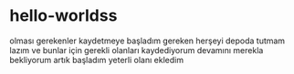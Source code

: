 # hello-worldss
olması gerekenler kaydetmeye başladım
gereken herşeyi depoda tutmam lazım
ve bunlar için gerekli olanları kaydediyorum
devamını merekla bekliyorum
artık başladım
yeterli olanı ekledim
